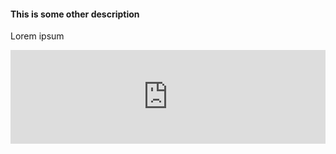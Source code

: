 #### This is some other description

Lorem ipsum

<iframe src="https://player.vimeo.com/video/848047417" style="width: 100%; aspectRatio: 16/9; backgroundColor: transparent;" frameborder="0" allow="autoplay; fullscreen" allowfullscreen></iframe>
